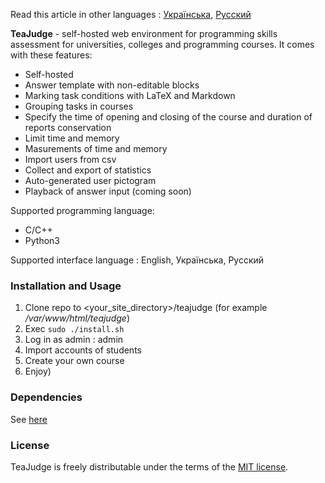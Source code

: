 Read this article in other languages : [Українська](README.uk_UA.md), [Русский](README.ru_RU.md)

**TeaJudge** - self-hosted web environment for programming skills assessment for universities, colleges and programming courses. It comes with these features:
- Self-hosted
- Answer template with non-editable blocks
- Marking task conditions with LaTeX and Markdown
- Grouping tasks in courses
- Specify the time of opening and closing of the course and duration of reports conservation
- Limit time and memory
- Masurements of time and memory
- Import users from csv
- Collect and export of statistics
- Auto-generated user pictogram
- Playback of answer input (coming soon)

Supported programming language:
- C/C++
- Python3

Supported interface language : English, Українська, Русский

### Installation and Usage
1. Clone repo to \<your_site_directory\>/teajudge (for example */var/www/html/teajudge*)
1. Exec `sudo ./install.sh`
1. Log in as admin : admin
1. Import accounts of students
1. Create your own course
1. Enjoy)

### Dependencies
See [here](DEPENDENCIES.md)

### License
TeaJudge is freely distributable under the terms of the [MIT license](LICENSE).